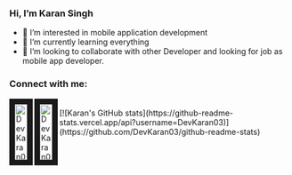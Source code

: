 ### Hi, I’m Karan Singh
- 👀 I’m interested in mobile application development
- 🌱 I’m currently learning everything
- 💞️ I’m looking to collaborate with other Developer and looking for job as mobile app developer.

### Connect with me:

<a href='https://www.instagram.com/__.karan_singh/'>
   <img align='left' alt='DevKaran03' src="https://cdn.jsdelivr.net/npm/simple-icons@v3/icons/instagram.svg" width="22px" height="100" border="10" />

<a href='https://www.linkedin.com/in/karan-singh-a48634152/'>
   <img align='left' alt='DevKaran03' src="https://cdn.jsdelivr.net/npm/simple-icons@v3/icons/linkedin.svg" width="22px" height="100" border="10"/>
</a>
<br />
[![Karan's GitHub stats](https://github-readme-stats.vercel.app/api?username=DevKaran03)](https://github.com/DevKaran03/github-readme-stats)



